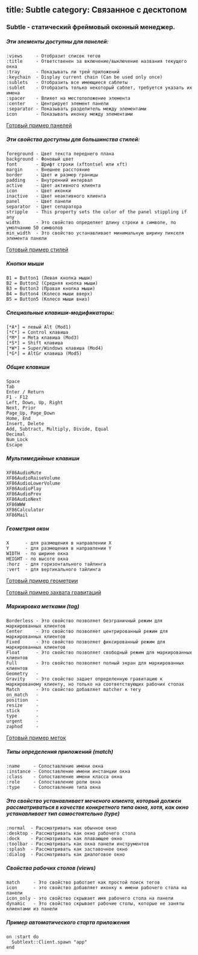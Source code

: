 title: Subtle
category: Связанное с десктопом
---
### Subtle - статический фреймовый оконный менеджер.

##### Эти элементы доступны для панелей:
```
:views     - Отобразит список тегов
:title     - Ответственен за включение/выключение названия текущего окна
:tray      - Показывать ли трей приложений
:keychain  - Display current chain (Can be used only once)
:sublets   - Отобразить все имеющиеся саблеты
:sublet    - Отобразить только некоторый саблет, требуется указать их имена
:spacer    - Влияет на местоположение элемента
:center    - Центрирует элемент панели
:separator - Показывать разделитель между элементами
icon       - Показывать иконку между элементами
```

[Готовый пример панелей](https://gist.github.com/KronoZed/0b92e9a3361a623f9a73#file-panels-rb)

##### Эти свойства доступны для большинства стилей:
```
foreground - Цвет текста переднего плана
background - Фоновый цвет
font       - Шрифт строки (xftontsel или xft)
margin     - Внешнее расстояние
border     - Цвет и размер границы
padding    - Внутренний интервал
active     - Цвет активного клиента
icon       - Цвет иконки
inactive   - Цвет неактивного клиента
panel      - Цвет панели
separator  - Цвет сепаратора
stripple   - This property sets the color of the panel stippling if any
width      - Это свойство определяет длину строки в символе, по умолчанию 50 символов
min_width  - Это свойство устанавливает минимальную ширину пикселя элемента панели
```

[Готовый пример стилей](https://gist.github.com/KronoZed/0b92e9a3361a623f9a73#file-styles-rb)

##### Кнопки мыши
```
B1 = Button1 (Левая кнопка мыши)
B2 = Button2 (Средняя кнопка мыши)
B3 = Button3 (Правая кнопка мыши)
B4 = Button4 (Колесо мыши вверх)
B5 = Button5 (Колесо мыши вниз)
```

##### Специальные клавиши-модификаторы:
```
[*A*] = левый Alt (Mod1)
[*C*] = Control клавиша
[*M*] = Meta клавиша (Mod3)
[*S*] = Shift клавиша
[*W*] = Super/Windows клавиша (Mod4)
[*G*] = AltGr клавиша (Mod5)
```

##### Общие клавиши
```
Space
Tab
Enter / Return
F1 - F12
Left, Down, Up, Right
Next, Prior
Page_Up, Page_Down
Home, End
Insert, Delete
Add, Subtract, Multiply, Divide, Equal
Decimal
Num_Lock
Escape
```

##### Мультимедийные клавиши
```
XF86AudioMute
XF86AudioRaiseVolume
XF86AudioLowerVolume
XF86AudioPlay
XF86AudioPrev
XF86AudioNext
XF86WWW
XF86Calculator
XF86Mail
```

##### Геометрия окон
```
X      - для размещения в направлении X
Y      - для размещения в направлении Y
WIDTH  - по ширине окна
HEIGHT - по высоте окна
:horz  - для горизонтального тайлинга
:vert  - для вертикального тайлинга
```

[Готовый пример геометрии](https://gist.github.com/KronoZed/0b92e9a3361a623f9a73#file-gravities-rb)

[Готовый пример захвата гравитаций](https://gist.github.com/KronoZed/0b92e9a3361a623f9a73#file-grabs-rb)

##### Маркировка метками (tag)
```
Borderless - Это свойство позволяет безграничный режим для маркированных клиентов
Center     - Это свойство позволяет центрированный режим для маркированных клиентов
Fixed      - Это свойство позволяет фиксированный режим для маркированных клиентов
Float      - Это свойство позволяет свободный режим для маркированных клиентов
Full       - Это свойство позволяет полный экран для маркированных клиентов
Geometry   -
Gravity    - Это свойство задает определенную гравитацию к маркированому клиенту, но только на соответствующих рабочих столах
Match      - Это свойство добавляет matcher к тегу
on_match   -
position   -
resize     -
stick      -
type       -
urgent     -
zaphod     -
```

[Готовый пример меток](https://gist.github.com/KronoZed/0b92e9a3361a623f9a73#file-tags-rb)

##### Типы определения приложений (match)
```
:name     - Сопоставление имени окна
:instance - Сопоставление имени инстанции окна
:class    - Сопоставление имени класса окна
:role     - Сопоставление роли окна
:type     - Сопоставление типа окна
```

##### Это свойство устанавливает меченого клиента, который должен рассматриваться в качестве конкретного типа окна, хотя, как окно устанавливает тип самостоятельно (type)
```
:normal  - Рассматривать как обычное окно
:desktop - Рассматривать как окно рабочего стола
:dock    - Рассматривать как плавающее окно
:toolbar - Рассматривать как окна панели инструментов
:splash  - Рассматривать как заставочное окно
:dialog  - Рассматривать как диалоговое окно
```

##### Свойства рабочих столов (views)
```
match     - Это свойство работает как простой поиск тегов
icon      - это свойство добавляет иконку к имени рабочего стола на панели
icon_only - это свойство скрывает имя рабочего стола на панели
dynamic   - Это свойство скрывает рабочие столы, которые не заняты клиентами из панели
```

##### Пример автоматического старта приложения
```
on :start do
  Subtlext::Client.spawn "app"
end
```
